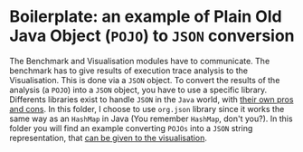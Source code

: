 # Boilerplate: an example of Plain Old Java Object (`POJO`) to `JSON` conversion

The Benchmark and Visualisation modules have to communicate. The benchmark has to give results of execution trace analysis to the Visualisation. This is done via a `JSON` object.
To convert the results of the analysis (a `POJO`) into a `JSON` object, you have to use a specific library. Differents libraries exist to handle `JSON` in the `Java` world, with [their own pros and cons](http://blog.takipi.com/the-ultimate-json-library-json-simple-vs-gson-vs-jackson-vs-json/).
In this folder, I choose to use `org.json` library since it works the same way as an `HashMap` in Java (You remember `HashMap`, don't you?).
In this folder you will find an example converting `POJOs` into a `JSON` string representation, that [can be given to the visualisation](https://github.com/ttben/2017-01-si3/tree/master/JsonToChart).
